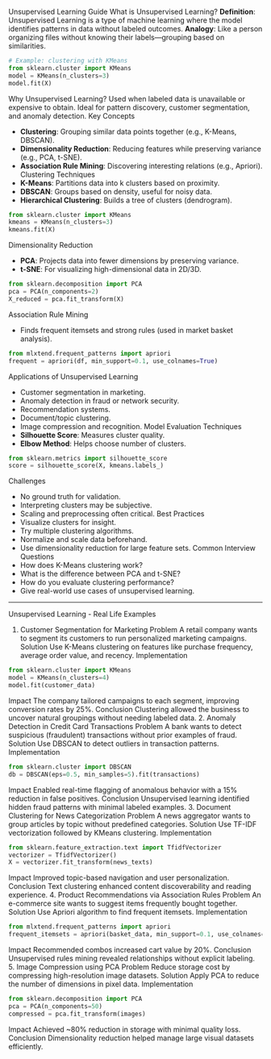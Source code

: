 Unsupervised Learning Guide
What is Unsupervised Learning?
**Definition**: Unsupervised Learning is a type of machine learning where the model identifies patterns in data without labeled outcomes.
**Analogy**: Like a person organizing files without knowing their labels—grouping based on similarities.
```python
# Example: clustering with KMeans
from sklearn.cluster import KMeans
model = KMeans(n_clusters=3)
model.fit(X)
```
Why Unsupervised Learning?
Used when labeled data is unavailable or expensive to obtain.
Ideal for pattern discovery, customer segmentation, and anomaly detection.
Key Concepts
- **Clustering**: Grouping similar data points together (e.g., K-Means, DBSCAN).
- **Dimensionality Reduction**: Reducing features while preserving variance (e.g., PCA, t-SNE).
- **Association Rule Mining**: Discovering interesting relations (e.g., Apriori).
Clustering Techniques
- **K-Means**: Partitions data into k clusters based on proximity.
- **DBSCAN**: Groups based on density, useful for noisy data.
- **Hierarchical Clustering**: Builds a tree of clusters (dendrogram).
```python
from sklearn.cluster import KMeans
kmeans = KMeans(n_clusters=3)
kmeans.fit(X)
```
Dimensionality Reduction
- **PCA**: Projects data into fewer dimensions by preserving variance.
- **t-SNE**: For visualizing high-dimensional data in 2D/3D.
```python
from sklearn.decomposition import PCA
pca = PCA(n_components=2)
X_reduced = pca.fit_transform(X)
```
Association Rule Mining
- Finds frequent itemsets and strong rules (used in market basket analysis).
```python
from mlxtend.frequent_patterns import apriori
frequent = apriori(df, min_support=0.1, use_colnames=True)
```
Applications of Unsupervised Learning
- Customer segmentation in marketing.
- Anomaly detection in fraud or network security.
- Recommendation systems.
- Document/topic clustering.
- Image compression and recognition.
Model Evaluation Techniques
- **Silhouette Score**: Measures cluster quality.
- **Elbow Method**: Helps choose number of clusters.
```python
from sklearn.metrics import silhouette_score
score = silhouette_score(X, kmeans.labels_)
```
Challenges
- No ground truth for validation.
- Interpreting clusters may be subjective.
- Scaling and preprocessing often critical.
Best Practices
- Visualize clusters for insight.
- Try multiple clustering algorithms.
- Normalize and scale data beforehand.
- Use dimensionality reduction for large feature sets.
Common Interview Questions
- How does K-Means clustering work?
- What is the difference between PCA and t-SNE?
- How do you evaluate clustering performance?
- Give real-world use cases of unsupervised learning.

- ---

Unsupervised Learning - Real Life Examples
1. Customer Segmentation for Marketing
Problem
A retail company wants to segment its customers to run personalized marketing campaigns.
Solution
Use K-Means clustering on features like purchase frequency, average order value, and recency.
Implementation
```python
from sklearn.cluster import KMeans
model = KMeans(n_clusters=4)
model.fit(customer_data)
```
Impact
The company tailored campaigns to each segment, improving conversion rates by 25%.
Conclusion
Clustering allowed the business to uncover natural groupings without needing labeled data.
2. Anomaly Detection in Credit Card Transactions
Problem
A bank wants to detect suspicious (fraudulent) transactions without prior examples of fraud.
Solution
Use DBSCAN to detect outliers in transaction patterns.
Implementation
```python
from sklearn.cluster import DBSCAN
db = DBSCAN(eps=0.5, min_samples=5).fit(transactions)
```
Impact
Enabled real-time flagging of anomalous behavior with a 15% reduction in false positives.
Conclusion
Unsupervised learning identified hidden fraud patterns with minimal labeled examples.
3. Document Clustering for News Categorization
Problem
A news aggregator wants to group articles by topic without predefined categories.
Solution
Use TF-IDF vectorization followed by KMeans clustering.
Implementation
```python
from sklearn.feature_extraction.text import TfidfVectorizer
vectorizer = TfidfVectorizer()
X = vectorizer.fit_transform(news_texts)
```
Impact
Improved topic-based navigation and user personalization.
Conclusion
Text clustering enhanced content discoverability and reading experience.
4. Product Recommendations via Association Rules
Problem
An e-commerce site wants to suggest items frequently bought together.
Solution
Use Apriori algorithm to find frequent itemsets.
Implementation
```python
from mlxtend.frequent_patterns import apriori
frequent_itemsets = apriori(basket_data, min_support=0.1, use_colnames=True)
```
Impact
Recommended combos increased cart value by 20%.
Conclusion
Unsupervised rules mining revealed relationships without explicit labeling.
5. Image Compression using PCA
Problem
Reduce storage cost by compressing high-resolution image datasets.
Solution
Apply PCA to reduce the number of dimensions in pixel data.
Implementation
```python
from sklearn.decomposition import PCA
pca = PCA(n_components=50)
compressed = pca.fit_transform(images)
```
Impact
Achieved ~80% reduction in storage with minimal quality loss.
Conclusion
Dimensionality reduction helped manage large visual datasets efficiently.

